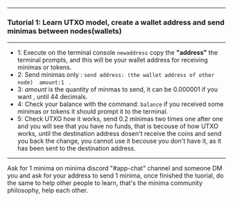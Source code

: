 -----------------------------------------------------------
### **Tutorial 1**: Learn UTXO model, create a wallet address and send minimas between nodes(wallets)
-----------------------------------------------------------
- 1: Execute on the terminal console ` newaddress ` copy the **"address"** the terminal prompts, and this will be your wallet address for receiving minimas or tokens.
- 2: Send minimas only : `send address: (the wallet address of other node)  amount:1 ` .
- 3: _amount_  is the quantity of minmas to send, it can be 0.000001 if you want , until 44 decimals.
- 4: Check your balance with the command: ` balance ` if you received some minimas or tokens it should prompt it to the terminal.
- 5: Check UTXO how it works, send 0.2 minimas two times one after one and you will see that you have no funds, that is becouse of how UTXO works, until the destination address dosen't receive the coins and send you back the change, you cannot use it becouse you don't have it, as it has been sent to the destination address.
------------------------------------------------------------
Ask for 1 minima on minima discord "#app-chat" channel and someone DM you and ask for your address to send 1 minima, once finished the tuorial, do the same to help other people to learn, that's the minima community philosophy, help each other.
